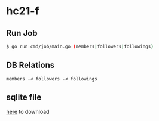 # hc21-f

## Run Job
```bash
$ go run cmd/job/main.go (members|followers|followings)
```


## DB Relations
```
members -< followers -< followings
```

## sqlite file

[here](https://github.com/YumaFuu/hc21-f/raw/master/hc21f.db) to download
